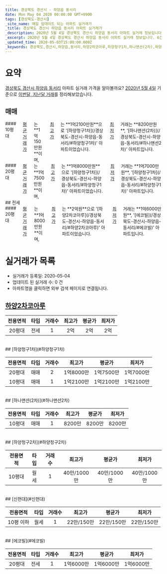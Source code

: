 ```yaml
---
title: 경상북도 경산시 - 하양읍 동서리
date: Mon May 04 2020 00:00:00 GMT+0900
tags: [경상북도-경산시]
_site_name: 매일 업데이트 되는 아파트 실거래가
_title: 경상북도 경산시 하양읍 동서리 아파트 실거래가
_description: 2020년 5월 4일 경상북도 경산시 하양읍 동서리 아파트 실거래 정보입니다. 6건 아파트 정보가 있습니다.
_excerpt: 2020년 5월 4일 경상북도 경산시 하양읍 동서리 아파트 실거래 정보입니다. 6건 아파트 정보가 있습니다.
_updated_time: 2020-05-03T15:00:00.000Z
_keywords: 경상북도,경산시,하양읍,동서리,하양2차코아루,하양청구1차,하나맨션(2차),하양청구2차,신현대,에코빌
---
```





# 요약
<ins>경상북도 경산시 하양읍 동서리</ins> 아파트 실거래 가격을 알아볼까요? <ins>2020년 5월 4일</ins> 기준으로 <ins>이번달, 지난달 거래</ins>를 정리해보았습니다.

## 매매
<div class="container">
<div class="six columns" markdown="1">
#### 10평대
<ins>평균 거래가</ins>는 **1억150만원**이며, <ins>최고가</ins>는 **1억2100만원**으로 '[하양청구1차](/경상북도-경산시-하양읍-동서리/#하양청구1차)' 아파트이었습니다. <ins>최저가</ins> 거래는 **8200만원**, '[하나맨션(2차)](/경상북도-경산시-하양읍-동서리/#하나맨션2차)' 아파트입니다.
</div>
<div class="six columns" markdown="1">
#### 20평대
<ins>평균 거래가</ins>는 **1억7500만원**이며, <ins>최고가</ins>는 **1억8000만원**으로 '[하양청구1차](/경상북도-경산시-하양읍-동서리/#하양청구1차)' 아파트이었습니다. <ins>최저가</ins> 거래는 **1억7000만원**, '[하양청구1차](/경상북도-경산시-하양읍-동서리/#하양청구1차)' 아파트입니다.
</div>
</div>
## 전세
<div class="container">
<div class="twelve columns" markdown="1">
#### 20평대
<ins>평균 거래가</ins>는 **1억8000만원**이며, <ins>최고가</ins>는 **2억원**으로 '[하양2차코아루](/경상북도-경산시-하양읍-동서리/#하양2차코아루)' 아파트이었습니다. <ins>최저가</ins> 거래는 **1억6000만원**, '[에코빌](/경상북도-경산시-하양읍-동서리/#에코빌)' 아파트입니다.
</div>
</div>



# 실거래가 목록
- 실거래가 등록일: 2020-05-04
- 업데이트 된 실거래 수: 0 건
- 아파트명을 클릭하면 외부 검색 페이지로 연결됩니다.

## [하양2차코아루](#하양2차코아루)

|전용면적|타입|거래수|최고가|평균가|최저가|
|:---:|:---:|:---:|:---:|:---:|:---:|
|20평대|<span class="deal-type-2">전세</span>|1|2억|2억|2억|

<br/>
## [하양청구1차](#하양청구1차)

|전용면적|타입|거래수|최고가|평균가|최저가|
|:---:|:---:|:---:|:---:|:---:|:---:|
|20평대|<span class="deal-type-1">매매</span>|2|1억8000만|1억7500만|1억7000만|
|10평대|<span class="deal-type-1">매매</span>|1|1억2100만|1억2100만|1억2100만|

<br/>
## [하나맨션(2차)](#하나맨션2차)

|전용면적|타입|거래수|최고가|평균가|최저가|
|:---:|:---:|:---:|:---:|:---:|:---:|
|10평대|<span class="deal-type-1">매매</span>|1|8200만|8200만|8200만|

<br/>
## [하양청구2차](#하양청구2차)

|전용면적|타입|거래수|최고가|평균가|최저가|
|:---:|:---:|:---:|:---:|:---:|:---:|
|10평대|<span class="deal-type-3">월세</span>|1|40만/1000만|40만/1000만|40만/1000만|

<br/>
## [신현대](#신현대)

|전용면적|타입|거래수|최고가|평균가|최저가|
|:---:|:---:|:---:|:---:|:---:|:---:|
|10평 이하|<span class="deal-type-3">월세</span>|1|22만/150만|22만/150만|22만/150만|

<br/>
## [에코빌](#에코빌)

|전용면적|타입|거래수|최고가|평균가|최저가|
|:---:|:---:|:---:|:---:|:---:|:---:|
|20평대|<span class="deal-type-2">전세</span>|1|1억6000만|1억6000만|1억6000만|

<br/>



